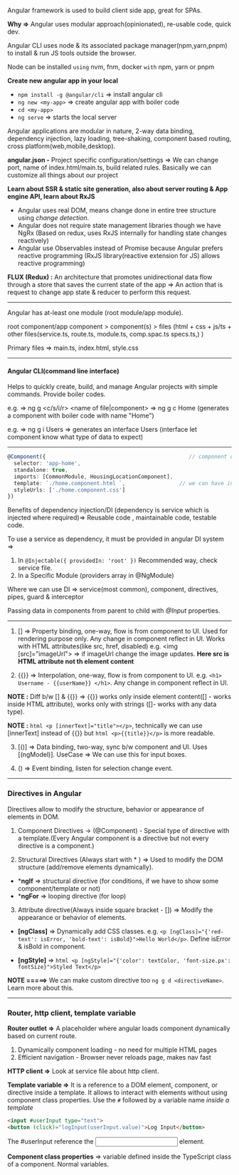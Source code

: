 Angular framework is used to build client side app, great for SPAs.

**Why =>** Angular uses modular approach(opinionated), re-usable code, quick dev.

Angular CLI uses node & its associated package manager(npm,yarn,pnpm) to install & run JS tools outside the browser.

Node can be installed `using` nvm, fnm, docker `with` npm, yarn or pnpm

**Create new angular app in your local**

- `npm install -g @angular/cli` => install angular cli
- `ng new <my-app>`             => create angular app with boiler code
- `cd <my-app>`             
- `ng serve`                    => starts the local server

Angular applications are modular in nature, 2-way data binding, dependency injection, lazy loading, tree-shaking, component based routing, cross platform(web,mobile,desktop). 

**angular.json -** Project specific configuration/settings => We can change port, name of index.html/main.ts, build related rules. Basically we can customize all things about our project

**Learn about SSR & static site generation, also about server routing & App engine API, learn about RxJS**

- Angular uses real DOM, means change done in entire tree structure using *change detection*.
- Angular does not require state management libraries though we have NgRx (Based on redux, uses RxJS internally for handling state changes reactively)
- Angular use Observables instead of Promise because Angular prefers reactive programming (RxJS library(reactive extension for JS) allows reactive programming)

**FLUX (Redux) :** An architecture that promotes unidirectional data flow through a store that saves the current state of the app => An action that is request to change app state & reducer to perform this request.

---

Angular has at-least one module (root module/app module).

root component/app component > component(s) > files (html + css + js/ts + other files(service.ts, route.ts, module.ts, comp.spac.ts specs.ts,) )   

Primary files => main.ts, index.html, style.css

---

#### Angular CLI(command line interface)

Helps to quickly create, build, and manage Angular projects with simple commands. Provide boiler codes.

e.g. => ng g <c/s/i/r> <name of file|component>  => ng g c Home (generates a component with boiler code with name "Home")

e.g. => ng g i Users => generates an interface Users (interface let component know what type of data to expect)

---

```ts
@Component({                                             // component decorator (meta data)
  selector: 'app-home',
  standalone: true,
  imports: [CommonModule, HousingLocationComponent],  
  template: `./home.component.html `,                 // we can have inline template also, if we have small template(html)
  styleUrls: ['./home.component.css']
})
```

Benefits of dependency injection/DI (dependency is service which is injected where required)=> Reusable code , maintainable code, testable code. 

To use a service as dependency, it must be provided in angular DI system => 
1. In ```@Injectable({ providedIn: 'root' })``` Recommended way, check service file.
2. In a Specific Module (providers array in @NgModule)

Where we can use DI => service(most common), component, directives, pipes, guard & interceptor

Passing data in components from parent to child with *@Input* properties.

---

1. [] => Property binding, one-way, flow is from component to UI. Used for rendering purpose only. Any change in component reflect in UI. Works with HTML attributes(like src, href, disabled)
        e.g. <img [src]="imageUrl"> => if imageUrl change the image updates. **Here src is HTML attribute not th element content** 

2. {{}} => Interpolation, one-way, flow is from component to UI. e.g. `<h1> Username - {{userName}} </h1>`. Any change in component reflect in UI.

**NOTE :** Diff b/w [] & {{}} => {{}} works only inside element content([] - works inside HTML attribute), works only with strings ([]- works with any data type).

**NOTE :** ```html <p [innerText]="title"></p>```, technically we can use [innerText] instead of {{}} but ```html <p>{{title}}</p>``` is more readable.

3. [()] => Data binding, two-way, sync b/w component and UI. Uses [(ngModel)]. UseCase => We can use this for input boxes. 

4. () => Event binding, listen for selection change event. 


----
### Directives in Angular

Directives allow to modify the structure, behavior or appearance of elements in DOM.

1. Component Directives → (@Component) - Special type of directive with a template.(Every Angular component is a directive but not every directive is a component.)

2.  Structural Directives (Always start with * ) => Used to modify the DOM structure (add/remove elements dynamically).

- ***ngIf** => structural directive (for conditions, if we have to show some component/template or not)
- ***ngFor** => looping directive   (for loop)

3. Attribute directive(Always inside square bracket - []) => Modify the appearance or behavior of elements.

- **[ngClass]** => Dynamically add CSS classes. e.g. ```<p [ngClass]="{'red-text': isError, 'bold-text': isBold}">Hello World</p>```. Define isError & isBold in component.

- **[ngStyle]** => ```html <p [ngStyle]="{'color': textColor, 'font-size.px': fontSize}">Styled Text</p>```


**NOTE =====>** We can make custom directive too ```ng g d <directiveName>```. Learn more about this.

---

### Router, http client, template variable

**Router outlet =>** A placeholder where angular loads component dynamically based on current route.

1. Dynamically component loading - no need for multiple HTML pages
2. Efficient navigation - Browser never reloads page, makes nav fast

**HTTP client =>** Look at service file about http client.

**Template variable =>** It is a reference to a DOM element, component, or directive inside a template. It allows to interact with elements without using component class properties. Use the ```#``` followed by a variable name *inside a template*

```html
<input #userInput type="text">
<button (click)="logInput(userInput.value)">Log Input</button>

```

The #userInput reference the <input> element.

**Component class properties** => variable defined inside the TypeScript class of a component. Normal variables.

